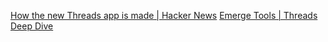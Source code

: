 
[How the new Threads app is made | Hacker News](https://news.ycombinator.com/item?id=36637295)
[Emerge Tools | Threads Deep Dive](https://www.emergetools.com/deep-dives/threads)
